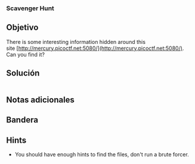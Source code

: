 ### Scavenger Hunt
## Objetivo

There is some interesting information hidden around this site [http://mercury.picoctf.net:5080/](http://mercury.picoctf.net:5080/). Can you find it?
## Solución
```bash

```
## Notas adicionales


## Bandera


## Hints

- You should have enough hints to find the files, don't run a brute forcer.
